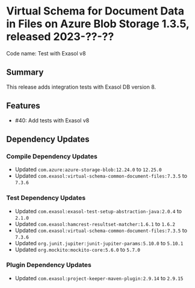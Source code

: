 # Virtual Schema for Document Data in Files on Azure Blob Storage 1.3.5, released 2023-??-??

Code name: Test with Exasol v8

## Summary

This release adds integration tests with Exasol DB version 8.

## Features

* #40: Add tests with Exasol v8

## Dependency Updates

### Compile Dependency Updates

* Updated `com.azure:azure-storage-blob:12.24.0` to `12.25.0`
* Updated `com.exasol:virtual-schema-common-document-files:7.3.5` to `7.3.6`

### Test Dependency Updates

* Updated `com.exasol:exasol-test-setup-abstraction-java:2.0.4` to `2.1.0`
* Updated `com.exasol:hamcrest-resultset-matcher:1.6.1` to `1.6.2`
* Updated `com.exasol:virtual-schema-common-document-files:7.3.5` to `7.3.6`
* Updated `org.junit.jupiter:junit-jupiter-params:5.10.0` to `5.10.1`
* Updated `org.mockito:mockito-core:5.6.0` to `5.7.0`

### Plugin Dependency Updates

* Updated `com.exasol:project-keeper-maven-plugin:2.9.14` to `2.9.15`
